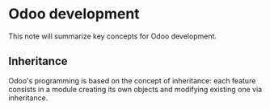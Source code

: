 # Odoo development
This note will summarize key concepts for Odoo development.

## Inheritance
Odoo's programming is based on the concept of inheritance: each feature consists in a module creating its own objects and modifying existing one via inheritance.
